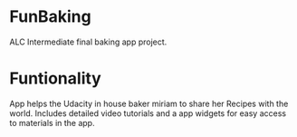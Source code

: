 # FunBaking
ALC Intermediate final baking app project.

# Funtionality
App helps the Udacity in house baker miriam to share her Recipes with the world.
Includes detailed video tutorials and a app widgets for easy access to materials in the app.
